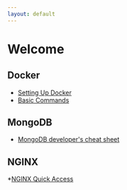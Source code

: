 ```yaml
---
layout: default
---
```


# Welcome

## Docker

* [Setting Up Docker](docs/docker/docker_setup.md)
* [Basic Commands](docs/docker/basic_commands.md)

## MongoDB

* [MongoDB developer's cheat sheet](docs/mongo/developer_cheatsheet.md)

## NGINX

*[NGINX Quick Access](docs/nginx/quickaccess.md)